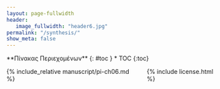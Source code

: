 ```yaml
---
layout: page-fullwidth
header:
   image_fullwidth: "header6.jpg"
permalink: "/synthesis/"
show_meta: false
---
```


<div class="row">
<div class="medium-4 medium-push-8 columns" markdown="1">
<div class="panel radius" markdown="1">
**Πίνακας Περιεχομένων**
{: #toc }
*  TOC
{:toc}
</div>
</div><!-- /.medium-4.columns -->

<div class="medium-8 medium-pull-4 columns" markdown="1">

{% include_relative manuscript/pi-ch06.md %}

{% include license.html %}

</div><!-- /.medium-8.columns -->
</div><!-- /.row -->
